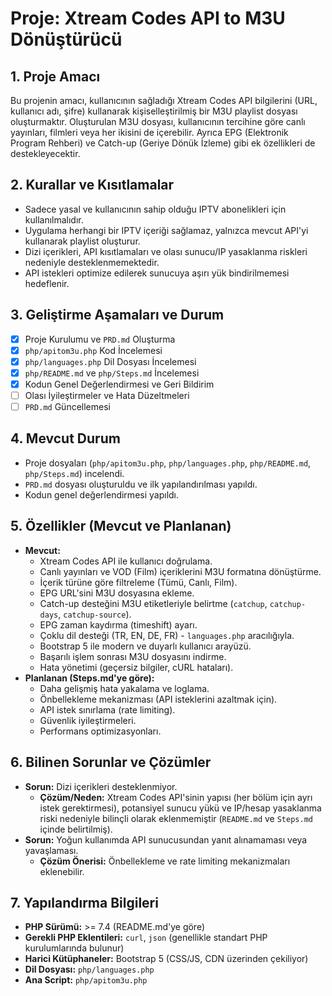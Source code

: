 # Proje: Xtream Codes API to M3U Dönüştürücü

## 1. Proje Amacı

Bu projenin amacı, kullanıcının sağladığı Xtream Codes API bilgilerini (URL, kullanıcı adı, şifre) kullanarak kişiselleştirilmiş bir M3U playlist dosyası oluşturmaktır. Oluşturulan M3U dosyası, kullanıcının tercihine göre canlı yayınları, filmleri veya her ikisini de içerebilir. Ayrıca EPG (Elektronik Program Rehberi) ve Catch-up (Geriye Dönük İzleme) gibi ek özellikleri de destekleyecektir.

## 2. Kurallar ve Kısıtlamalar

*   Sadece yasal ve kullanıcının sahip olduğu IPTV abonelikleri için kullanılmalıdır.
*   Uygulama herhangi bir IPTV içeriği sağlamaz, yalnızca mevcut API'yi kullanarak playlist oluşturur.
*   Dizi içerikleri, API kısıtlamaları ve olası sunucu/IP yasaklanma riskleri nedeniyle desteklenmemektedir.
*   API istekleri optimize edilerek sunucuya aşırı yük bindirilmemesi hedeflenir.

## 3. Geliştirme Aşamaları ve Durum

*   [x] Proje Kurulumu ve `PRD.md` Oluşturma
*   [x] `php/apitom3u.php` Kod İncelemesi
*   [x] `php/languages.php` Dil Dosyası İncelemesi
*   [x] `php/README.md` ve `php/Steps.md` İncelemesi
*   [x] Kodun Genel Değerlendirmesi ve Geri Bildirim
*   [ ] Olası İyileştirmeler ve Hata Düzeltmeleri
*   [ ] `PRD.md` Güncellemesi

## 4. Mevcut Durum

*   Proje dosyaları (`php/apitom3u.php`, `php/languages.php`, `php/README.md`, `php/Steps.md`) incelendi.
*   `PRD.md` dosyası oluşturuldu ve ilk yapılandırılması yapıldı.
*   Kodun genel değerlendirmesi yapıldı.

## 5. Özellikler (Mevcut ve Planlanan)

*   **Mevcut:**
    *   Xtream Codes API ile kullanıcı doğrulama.
    *   Canlı yayınları ve VOD (Film) içeriklerini M3U formatına dönüştürme.
    *   İçerik türüne göre filtreleme (Tümü, Canlı, Film).
    *   EPG URL'sini M3U dosyasına ekleme.
    *   Catch-up desteğini M3U etiketleriyle belirtme (`catchup`, `catchup-days`, `catchup-source`).
    *   EPG zaman kaydırma (timeshift) ayarı.
    *   Çoklu dil desteği (TR, EN, DE, FR) - `languages.php` aracılığıyla.
    *   Bootstrap 5 ile modern ve duyarlı kullanıcı arayüzü.
    *   Başarılı işlem sonrası M3U dosyasını indirme.
    *   Hata yönetimi (geçersiz bilgiler, cURL hataları).
*   **Planlanan (Steps.md'ye göre):**
    *   Daha gelişmiş hata yakalama ve loglama.
    *   Önbellekleme mekanizması (API isteklerini azaltmak için).
    *   API istek sınırlama (rate limiting).
    *   Güvenlik iyileştirmeleri.
    *   Performans optimizasyonları.

## 6. Bilinen Sorunlar ve Çözümler

*   **Sorun:** Dizi içerikleri desteklenmiyor.
    *   **Çözüm/Neden:** Xtream Codes API'sinin yapısı (her bölüm için ayrı istek gerektirmesi), potansiyel sunucu yükü ve IP/hesap yasaklanma riski nedeniyle bilinçli olarak eklenmemiştir (`README.md` ve `Steps.md` içinde belirtilmiş).
*   **Sorun:** Yoğun kullanımda API sunucusundan yanıt alınamaması veya yavaşlaması.
    *   **Çözüm Önerisi:** Önbellekleme ve rate limiting mekanizmaları eklenebilir.

## 7. Yapılandırma Bilgileri

*   **PHP Sürümü:** >= 7.4 (README.md'ye göre)
*   **Gerekli PHP Eklentileri:** `curl`, `json` (genellikle standart PHP kurulumlarında bulunur)
*   **Harici Kütüphaneler:** Bootstrap 5 (CSS/JS, CDN üzerinden çekiliyor)
*   **Dil Dosyası:** `php/languages.php`
*   **Ana Script:** `php/apitom3u.php` 